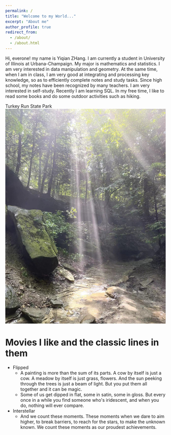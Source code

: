 ```yaml
---
permalink: /
title: "Welcome to my World..."
excerpt: "About me"
author_profile: true
redirect_from: 
  - /about/
  - /about.html
---
```


Hi, everone! my name is Yiqian ZHang. I am currently a student in University of Illinois at Urbana-Champaign. My major is mathematics and statistics. I am very interested in data manipulation and geometry. At the same time, when I am in class, I am very good at integrating and processing key knowledge, so as to efficiently complete notes and study tasks. Since high school, my notes have been recognized by many teachers. I am very interested in self-study. Recently I am learning SQL. In my free time, I like to read some books and do some outdoor activities such as hiking. 

Turkey Run State Park
![Turkey Run State Park](/images/turkey.png)



Movies I like and the classic lines in them
======
* Flipped
    * A painting is more than the sum of its parts. A cow by itself is just a cow. A meadow by itself is just grass, flowers. And the sun peeking through the trees is just a beam of light. But you put them all together and it can be magic.
    * Some of us get dipped in flat, some in satin, some in gloss. But every once in a while you find someone who's iridescent, and when you do, nothing will ever compare.
* Interstellar
    * And we count these moments. These moments when we dare to aim higher, to break barriers, to reach for the stars, to make the unknown known. We count these moments as our proudest achievements.
